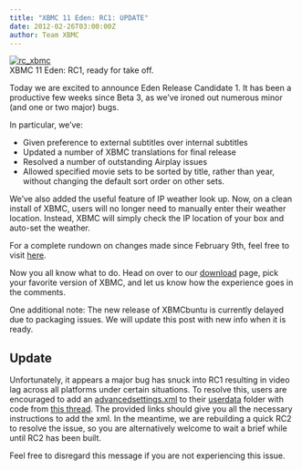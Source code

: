 ```yaml
---
title: "XBMC 11 Eden: RC1: UPDATE"
date: 2012-02-26T03:00:00Z
author: Team XBMC
---
```


[![rc_xbmc](/sites/default/files/uploads/rc_xbmc.webp "rc_xbmc")](/sites/default/files/uploads/rc_xbmc.webp)  
 XBMC 11 Eden: RC1, ready for take off.

Today we are excited to announce Eden Release Candidate 1. It has been a productive few weeks since Beta 3, as we’ve ironed out numerous minor (and one or two major) bugs.

In particular, we’ve:

- Given preference to external subtitles over internal subtitles
- Updated a number of XBMC translations for final release
- Resolved a number of outstanding Airplay issues
- Allowed specified movie sets to be sorted by title, rather than year, without changing the default sort order on other sets.

We’ve also added the useful feature of IP weather look up. Now, on a clean install of XBMC, users will no longer need to manually enter their weather location. Instead, XBMC will simply check the IP location of your box and auto-set the weather.

For a complete rundown on changes made since February 9th, feel free to visit [here](https://github.com/xbmc/xbmc/commits/master "XBMC Eden Commit History").

Now you all know what to do. Head on over to our [download](https://kodi.wiki/download/ "XBMC Downloads") page, pick your favorite version of XBMC, and let us know how the experience goes in the comments.

One additional note: The new release of XBMCbuntu is currently delayed due to packaging issues. We will update this post with new info when it is ready.

## Update

Unfortunately, it appears a major bug has snuck into RC1 resulting in video lag across all platforms under certain situations. To resolve this, users are encouraged to add an [advancedsettings.xml](https://kodi.wiki/view/Userdata/advancedsettings.xml "Advancedsettings.xml") to their [userdata](https://kodi.wiki/view/Userdata "Userdata Wiki") folder with code from [this thread](https://forum.kodi.tv/showthread.php?tid=124185 "RC1 AV Sync Fix"). The provided links should give you all the necessary instructions to add the xml. In the meantime, we are rebuilding a quick RC2 to resolve the issue, so you are alternatively welcome to wait a brief while until RC2 has been built.

Feel free to disregard this message if you are not experiencing this issue.
